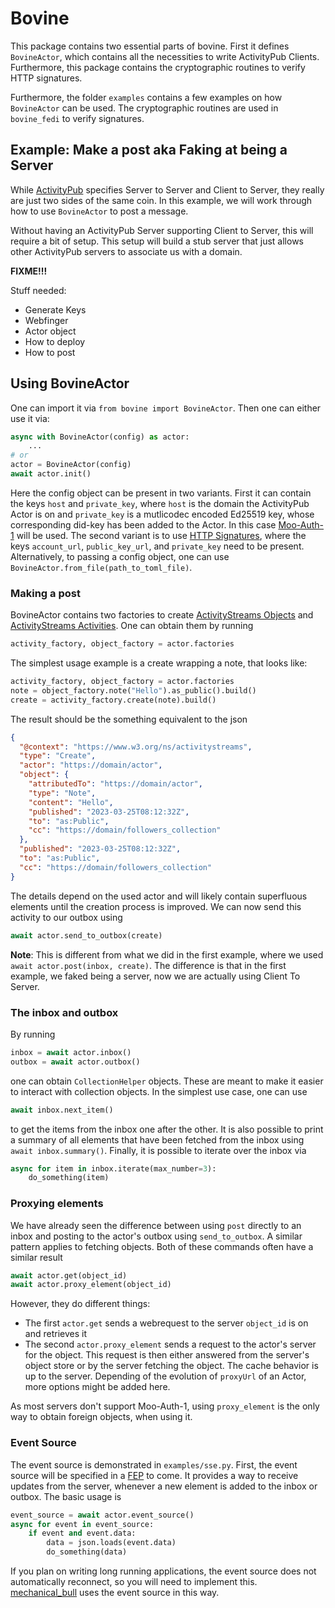 # Bovine

This package contains two essential parts of bovine. First
it defines `BovineActor`, which contains all the necessities
to write ActivityPub Clients. Furthermore, this package contains
the cryptographic routines to verify HTTP signatures.

Furthermore, the folder `examples` contains a few examples on
how `BovineActor` can be used. The cryptographic routines
are used in `bovine_fedi` to verify signatures.

## Example: Make a post aka Faking at being a Server

While [ActivityPub](https://www.w3.org/TR/activitypub/) specifies Server to Server and Client to Server, they really are just two sides of the same coin. In this example, we will work through how to use `BovineActor` to post a message.

Without having an ActivityPub Server supporting Client to Server, this will require a bit of setup. This setup will build a stub server that just allows other ActivityPub servers to associate us with a domain.

__FIXME!!!__

Stuff needed:

- Generate Keys
- Webfinger
- Actor object
- How to deploy
- How to post

## Using BovineActor

One can import it via `from bovine import BovineActor`. Then one can either use it via:

```python
async with BovineActor(config) as actor:
    ...
# or
actor = BovineActor(config)
await actor.init()
```

Here the config object can be present in two variants. First it can contain the keys `host` and `private_key`, where `host` is the domain the ActivityPub Actor is on and `private_key` is a mutlicodec encoded Ed25519 key, whose corresponding did-key has been added to the Actor. In this case [Moo-Auth-1](https://blog.mymath.rocks/2023-03-15/BIN1_Moo_Authentication_and_Authoriation) will be used. The second variant is to use [HTTP Signatures](https://docs.joinmastodon.org/spec/security/#http), where the keys `account_url`, `public_key_url`, and `private_key` need to be present. Alternatively, to passing a config object, one can use `BovineActor.from_file(path_to_toml_file)`.

### Making a post

BovineActor contains two factories to create [ActivityStreams Objects](https://www.w3.org/TR/activitystreams-vocabulary/#object-types) and [ActivityStreams Activities](https://www.w3.org/TR/activitystreams-vocabulary/#activity-types). One can obtain them by running

```python
activity_factory, object_factory = actor.factories
```

The simplest usage example is a create wrapping a note, that looks like:

```python
activity_factory, object_factory = actor.factories
note = object_factory.note("Hello").as_public().build()
create = activity_factory.create(note).build()
```

The result should be the something equivalent to the json

```json
{
  "@context": "https://www.w3.org/ns/activitystreams",
  "type": "Create",
  "actor": "https://domain/actor",
  "object": {
    "attributedTo": "https://domain/actor",
    "type": "Note",
    "content": "Hello",
    "published": "2023-03-25T08:12:32Z",
    "to": "as:Public",
    "cc": "https://domain/followers_collection"
  },
  "published": "2023-03-25T08:12:32Z",
  "to": "as:Public",
  "cc": "https://domain/followers_collection"
}
```

The details depend on the used actor and will likely contain superfluous elements until the creation process is improved. We can now send this activity to our outbox using

```python
await actor.send_to_outbox(create)
```

__Note__: This is different from what we did in the first example, where we used `await actor.post(inbox, create)`. The difference is that in the first example, we faked being a server, now we are actually using Client To Server.

### The inbox and outbox

By running

```python
inbox = await actor.inbox()
outbox = await actor.outbox()
```

one can obtain `CollectionHelper` objects. These are meant to make it easier to interact with collection objects. In the simplest use case, one can use

```python
await inbox.next_item()
```

to get the items from the inbox one after the other. It is also possible to print a summary of all elements that have been fetched from the inbox using `await inbox.summary()`. Finally, it is possible to iterate over the inbox via

```python
async for item in inbox.iterate(max_number=3):
    do_something(item)
```

### Proxying elements

We have already seen the difference between using `post` directly to an inbox and posting to the actor's outbox using `send_to_outbox`. A similar pattern applies to fetching objects. Both of these commands often have a similar result

```python
await actor.get(object_id)
await actor.proxy_element(object_id)
```

However, they do different things:

- The first `actor.get` sends a webrequest to the server `object_id` is on and retrieves it
- The second `actor.proxy_element` sends a request to the actor's server for the object. This request is then either answered from the server's object store or by the server fetching the object. The cache behavior is up to the server. Depending of the evolution of `proxyUrl` of an Actor, more options might be added here.

As most servers don't support Moo-Auth-1, using `proxy_element` is the only way to obtain foreign objects, when using it.

### Event Source

The event source is demonstrated in `examples/sse.py`. First, the event source will be specified in a [FEP](https://codeberg.org/fediverse/fep) to come. It provides a way to receive updates from the server, whenever a new element is added to the inbox or outbox. The basic usage is

```python
event_source = await actor.event_source()
async for event in event_source:
    if event and event.data:
        data = json.loads(event.data)
        do_something(data)
```

If you plan on writing long running applications, the event source does not automatically reconnect, so you will need to implement this. [mechanical_bull](https://codeberg.org/helge/mechanical_bull) uses the event source in this way.
